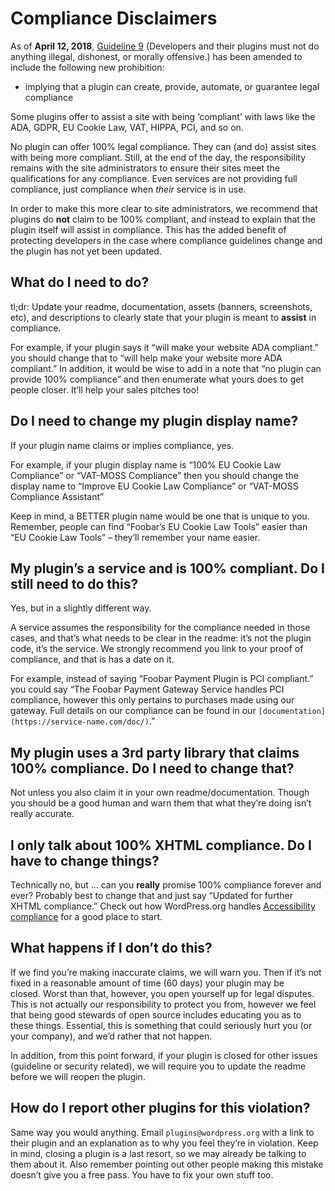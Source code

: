 # Compliance Disclaimers

As of **April 12, 2018**, [Guideline 9](https://developer.wordpress.org/plugins/wordpress-org/detailed-plugin-guidelines/#9-developers-and-their-plugins-must-not-do-anything-illegal-dishonest-or-morally-offensive) (Developers and their plugins must not do anything illegal, dishonest, or morally offensive.) has been amended to include the following new prohibition:

- implying that a plugin can create, provide, automate, or guarantee legal compliance

Some plugins offer to assist a site with being ‘compliant’ with laws like the ADA, GDPR, EU Cookie Law, VAT, HIPPA, PCI, and so on.

No plugin can offer 100% legal compliance. They can (and do) assist sites with being more compliant. Still, at the end of the day, the responsibility remains with the site administrators to ensure their sites meet the qualifications for any compliance. Even services are not providing full compliance, just compliance when _their_ service is in use.

In order to make this more clear to site administrators, we recommend that plugins do **not** claim to be 100% compliant, and instead to explain that the plugin itself will assist in compliance. This has the added benefit of protecting developers in the case where compliance guidelines change and the plugin has not yet been updated.

## What do I need to do?

tl;dr: Update your readme, documentation, assets (banners, screenshots, etc), and descriptions to clearly state that your plugin is meant to **assist** in compliance.

For example, if your plugin says it “will make your website ADA compliant.” you should change that to “will help make your website more ADA compliant.” In addition, it would be wise to add in a note that “no plugin can provide 100% compliance” and then enumerate what yours does to get people closer. It’ll help your sales pitches too!

## Do I need to change my plugin display name?

If your plugin name claims or implies compliance, yes.

For example, if your plugin display name is “100% EU Cookie Law Compliance” or “VAT-MOSS Compliance” then you should change the display name to “Improve EU Cookie Law Compliance” or “VAT-MOSS Compliance Assistant”

Keep in mind, a BETTER plugin name would be one that is unique to you. Remember, people can find “Foobar’s EU Cookie Law Tools” easier than “EU Cookie Law Tools” – they’ll remember your name easier.

## My plugin’s a service and is 100% compliant. Do I still need to do this?

Yes, but in a slightly different way.

A service assumes the responsibility for the compliance needed in those cases, and that’s what needs to be clear in the readme: it’s not the plugin code, it’s the service. We strongly recommend you link to your proof of compliance, and that is has a date on it.

For example, instead of saying “Foobar Payment Plugin is PCI compliant.” you could say “The Foobar Payment Gateway Service handles PCI compliance, however this only pertains to purchases made using our gateway. Full details on our compliance can be found in our `[documentation](https://service-name.com/doc/)`.”

## My plugin uses a 3rd party library that claims 100% compliance. Do I need to change that?

Not unless you also claim it in your own readme/documentation. Though you should be a good human and warn them that what they’re doing isn’t really accurate.

## I only talk about 100% XHTML compliance. Do I have to change things?

Technically no, but … can you **really** promise 100% compliance forever and ever? Probably best to change that and just say “Updated for further XHTML compliance.” Check out how WordPress.org handles [Accessibility compliance](https://wordpress.org/about/accessibility/) for a good place to start.

## What happens if I don’t do this?

If we find you’re making inaccurate claims, we will warn you. Then if it’s not fixed in a reasonable amount of time (60 days) your plugin may be closed. Worst than that, however, you open yourself up for legal disputes. This is not actually our responsibility to protect you from, however we feel that being good stewards of open source includes educating you as to these things. Essential, this is something that could seriously hurt you (or your company), and we’d rather that not happen.

In addition, from this point forward, if your plugin is closed for other issues (guideline or security related), we will require you to update the readme before we will reopen the plugin.

## How do I report other plugins for this violation?

Same way you would anything. Email `plugins@wordpress.org` with a link to their plugin and an explanation as to why you feel they’re in violation. Keep in mind, closing a plugin is a last resort, so we may already be talking to them about it. Also remember pointing out other people making this mistake doesn’t give you a free pass. You have to fix your own stuff too.

